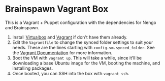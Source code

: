 # Brainspawn Vagrant Box

This is a Vagrant + Puppet configuration with the dependencies for Nengo and
Brainspawn.

1. Install [Virtualbox][0] and [Vagrant][1] if don't have them already.
1. Edit the `Vagrantfile` to change the synced folder settings to suit your
needs. These are the lines starting with `config.vm.synced_folder`. See the
[Vagrant Documentation][2] for more information.
1. Boot the VM with `vagrant up`.  This will take a while, since it'll be
downloading a base Ubuntu image for the VM, booting the machine, and installing
packages.
1. Once booted, you can SSH into the box with `vagrant ssh`.

[0]: https://www.virtualbox.org/wiki/Downloads
[1]: http://docs.vagrantup.com/v2/installation/index.html
[2]: http://docs.vagrantup.com/v2/synced-folders/basic_usage.html
